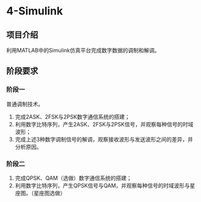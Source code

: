 # 4-Simulink

## 项目介绍

利用MATLAB中的Simulink仿真平台完成数字数据的调制和解调。

## 阶段要求

### 阶段一

普通调制技术。

1. 完成2ASK、2FSK与2PSK数字通信系统的搭建；
2. 利用数字比特序列，产生2ASK、2FSK与2PSK信号，并观察每种信号的时域波形；
3. 完成上述3种数字调制信号的解调，观察接收波形与发送波形之间的差异，并分析原因。

### 阶段二

1. 完成QPSK、QAM（选做）数字通信系统的搭建；
2. 利用数字比特序列，产生QPSK信号与QAM，并观察每种信号的时域波形与星座图。（星座图选做）
